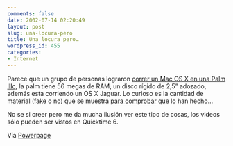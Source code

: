 ```yaml
---
comments: false
date: 2002-07-14 02:20:49
layout: post
slug: una-locura-pero
title: Una locura pero…
wordpress_id: 455
categories:
- Internet
---
```


Parece que un grupo de personas lograron [correr un Mac OS X en una Palm IIIc](http://www.powerpage.org/story.lasso?newsID=9603), la palm tiene 56 megas de RAM, un disco rígido de 2,5” adozado, además esta corriendo un OS X Jaguar. Lo curioso es la cantidad de material (fake o no) que se muestra [para comprobar](http://www.mediamac.dk/index.php3?page=news:show,id=7267) que lo han hecho…





No se si creer pero me da mucha ilusión ver este tipo de cosas, los videos sólo pueden ser vistos en Quicktime 6.





Vía [Powerpage](http://www.powerpage.org)




 
